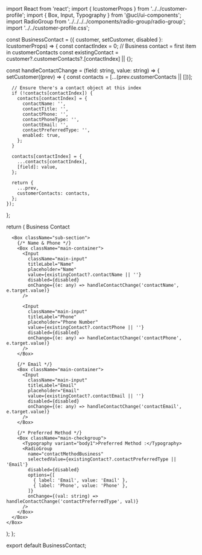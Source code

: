 import React from 'react';
import { IcustomerProps } from '../../customer-profile';
import { Box, Input, Typography } from '@ucl/ui-components';
import RadioGroup from '../../../../components/radio-group/radio-group';
import '../../customer-profile.css';

const BusinessContact = ({ customer, setCustomer, disabled }: IcustomerProps) => {
  const contactIndex = 0; // Business contact = first item in customerContacts
  const existingContact = customer?.customerContacts?.[contactIndex] || {};

  const handleContactChange = (field: string, value: string) => {
    setCustomer((prev) => {
      const contacts = [...(prev.customerContacts || [])];

      // Ensure there's a contact object at this index
      if (!contacts[contactIndex]) {
        contacts[contactIndex] = {
          contactName: '',
          contactTitle: '',
          contactPhone: '',
          contactPhoneType: '',
          contactEmail: '',
          contactPreferredType: '',
          enabled: true,
        };
      }

      contacts[contactIndex] = {
        ...contacts[contactIndex],
        [field]: value,
      };

      return {
        ...prev,
        customerContacts: contacts,
      };
    });
  };

  return (
    <Box className="section">
      <Typography variant="h3" className="main-header" fontStyle="italic">
        Business Contact
      </Typography>

      <Box className="sub-section">
        {/* Name & Phone */}
        <Box className="main-container">
          <Input
            className="main-input"
            titleLabel="Name"
            placeholder="Name"
            value={existingContact?.contactName || ''}
            disabled={disabled}
            onChange={(e: any) => handleContactChange('contactName', e.target.value)}
          />

          <Input
            className="main-input"
            titleLabel="Phone"
            placeholder="Phone Number"
            value={existingContact?.contactPhone || ''}
            disabled={disabled}
            onChange={(e: any) => handleContactChange('contactPhone', e.target.value)}
          />
        </Box>

        {/* Email */}
        <Box className="main-container">
          <Input
            className="main-input"
            titleLabel="Email"
            placeholder="Email"
            value={existingContact?.contactEmail || ''}
            disabled={disabled}
            onChange={(e: any) => handleContactChange('contactEmail', e.target.value)}
          />
        </Box>

        {/* Preferred Method */}
        <Box className="main-checkgroup">
          <Typography variant="body1">Preferred Method :</Typography>
          <RadioGroup
            name="contactMethodBusiness"
            selectedValue={existingContact?.contactPreferredType || 'Email'}
            disabled={disabled}
            options={[
              { label: 'Email', value: 'Email' },
              { label: 'Phone', value: 'Phone' },
            ]}
            onChange={(val: string) => handleContactChange('contactPreferredType', val)}
          />
        </Box>
      </Box>
    </Box>
  );
};

export default BusinessContact;
